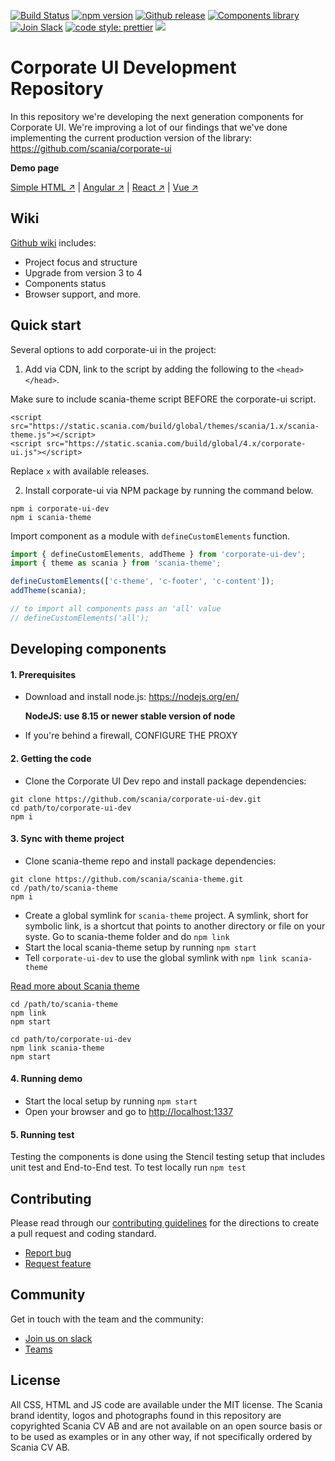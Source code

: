 [![Build Status](https://travis-ci.com/scania/corporate-ui-dev.svg?branch=master)](https://travis-ci.com/scania/corporate-ui-dev)
[![npm version](http://img.shields.io/npm/v/corporate-ui-dev.svg?style=flat&color=1081C2)](https://npmjs.org/package/corporate-ui-dev)
[![Github release](https://img.shields.io/github/v/tag/scania/corporate-ui-dev.svg?label=release&color=1081C2)](https://github.com/scania/corporate-ui-dev/releases)
[![Components library](https://img.shields.io/badge/Components%20library-master-f4871a.svg)](https://d1kybmg72qo0dt.cloudfront.net/build/global/branch/master/www/index.html?selectedKind=Info&selectedStory=Corporate%20UI&full=0&addons=0&stories=1&panelRight=0)
[![Join Slack](https://img.shields.io/badge/slack-join-%23dd3072.svg)](https://join.slack.com/t/corporate-ui/shared_invite/enQtNTI4NzMzOTQ3NTg4LTI1OGNhZGE2OTY0NzUwYzExMTJmMTQ2NjcxOTdkMjc0NDhlM2JlYTEyODY2ODJjYzUxNmYxNzhhMTQ5MDhmOWQ)
[![code style: prettier](https://img.shields.io/badge/code_style-prettier-ff69b4.svg?style=flat-square)](https://github.com/prettier/prettier)
![](https://img.shields.io/github/license/scania/corporate-ui-dev.svg?style=flat)

# Corporate UI Development Repository

In this repository we're developing the next generation components for Corporate UI. We're improving a lot of our findings that we've done implementing the current production version of the library: https://github.com/scania/corporate-ui

**Demo page**

[Simple HTML ↗](https://codepen.io/corporate-ui/pen/OYmqpr) | [Angular ↗](https://github.com/scania/corporate-ui-angular) | [React ↗](https://github.com/scania/corporate-ui-react) | [Vue ↗](https://github.com/scania/corporate-ui-vue)

## Wiki

[Github wiki](https://github.com/scania/corporate-ui-dev/wiki) includes: 
- Project focus and structure
- Upgrade from version 3 to 4
- Components status
- Browser support, and more. 


## Quick start

Several options to add corporate-ui in the project: 

1. Add via CDN, link to the script by adding the following to the `<head></head>`.

Make sure to include scania-theme script BEFORE the corporate-ui script.

```
<script src="https://static.scania.com/build/global/themes/scania/1.x/scania-theme.js"></script>
<script src="https://static.scania.com/build/global/4.x/corporate-ui.js"></script>
```
Replace `x` with available releases.

2. Install corporate-ui via NPM package by running the command below.

```
npm i corporate-ui-dev
npm i scania-theme
```

Import component as a module with `defineCustomElements` function.

```js
import { defineCustomElements, addTheme } from 'corporate-ui-dev';
import { theme as scania } from 'scania-theme'; 

defineCustomElements(['c-theme', 'c-footer', 'c-content']);
addTheme(scania);

// to import all components pass an 'all' value
// defineCustomElements('all');
```

## Developing components

#### 1. Prerequisites

- Download and install node.js: https://nodejs.org/en/
  
  **NodeJS: use 8.15 or newer stable version of node**

- If you're behind a firewall, CONFIGURE THE PROXY

#### 2. Getting the code

- Clone the Corporate UI Dev repo and install package dependencies: 
```shell
git clone https://github.com/scania/corporate-ui-dev.git
cd path/to/corporate-ui-dev
npm i
```

#### 3. Sync with theme project

- Clone scania-theme repo and install package dependencies: 
```shell
git clone https://github.com/scania/scania-theme.git
cd /path/to/scania-theme
npm i
```
- Create a global symlink for `scania-theme` project. A symlink, short for symbolic link, is a shortcut that points to another directory or file on your syste. Go to scania-theme folder and do `npm link`
- Start the local scania-theme setup by running `npm start`
- Tell `corporate-ui-dev` to use the global symlink with `npm link scania-theme`

[Read more about Scania theme](https://github.com/scania/scania-theme)

```shell
cd /path/to/scania-theme
npm link
npm start

cd path/to/corporate-ui-dev
npm link scania-theme
npm start
```

#### 4. Running demo

- Start the local setup by running `npm start`
- Open your browser and go to [http://localhost:1337](http://localhost:1337)

#### 5. Running test

Testing the components is done using the Stencil testing setup that includes unit test and End-to-End test. To test locally run `npm test`

## Contributing

Please read through our [contributing guidelines](https://github.com/scania/corporate-ui-dev/blob/master/CONTRIBUTING.md) for the directions to create a pull request and coding standard.

- [Report bug](https://github.com/scania/corporate-ui-dev/issues/new/choose)
- [Request feature](https://github.com/scania/corporate-ui-dev/issues/new?assignees=&labels=Feature&template=feature_request.md&title=Feature+-+%22title+text%22)

## Community

Get in touch with the team and the community:
- [Join us on slack](https://join.slack.com/t/corporate-ui/shared_invite/enQtNTI4NzMzOTQ3NTg4LTI1OGNhZGE2OTY0NzUwYzExMTJmMTQ2NjcxOTdkMjc0NDhlM2JlYTEyODY2ODJjYzUxNmYxNzhhMTQ5MDhmOWQ)
- [Teams](https://teams.microsoft.com/l/team/19%3a1257007a64d44c64954acca27a9d4b46%40thread.skype/conversations?groupId=79f9bfeb-73e2-424d-9477-b236191ece5e&tenantId=3bc062e4-ac9d-4c17-b4dd-3aad637ff1ac)


## License

All CSS, HTML and JS code are available under the MIT license. The Scania brand identity, logos and photographs found in this repository are copyrighted Scania CV AB and are not available on an open source basis or to be used as examples or in any other way, if not specifically ordered by Scania CV AB.

